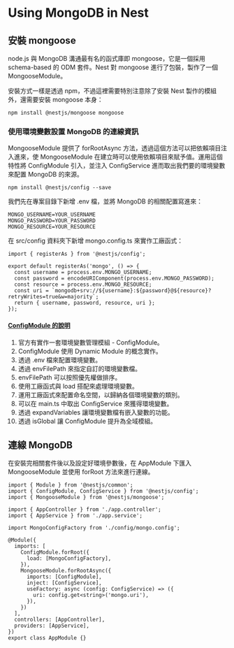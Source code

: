 # Using MongoDB in Nest
## 安裝 mongoose
node.js 與 MongoDB 溝通最有名的函式庫即 mongoose，它是一個採用 schema-based 的 ODM 套件。Nest 對 mongoose 進行了包裝，製作了一個 MongooseModule。

安裝方式一樣是透過 npm，不過這裡需要特別注意除了安裝 Nest 製作的模組外，還需要安裝 mongoose 本身：

```shell
npm install @nestjs/mongoose mongoose
```
### 使用環境變數設置 MongoDB 的連線資訊
MongooseModule 提供了 forRootAsync 方法，透過這個方法可以把依賴項目注入進來，使 MongooseModule 在建立時可以使用依賴項目來賦予值。運用這個特性將 ConfigModule 引入，並注入 ConfigService 進而取出我們要的環境變數來配置 MongoDB 的來源。
```shell
npm install @nestjs/config --save
```
我們先在專案目錄下新增 .env 檔，並將 MongoDB 的相關配置寫進來：
```env=
MONGO_USERNAME=YOUR_USERNAME
MONGO_PASSWORD=YOUR_PASSWORD
MONGO_RESOURCE=YOUR_RESOURCE
```
在 src/config 資料夾下新增 mongo.config.ts 來實作工廠函式：
```typescript=
import { registerAs } from '@nestjs/config';

export default registerAs('mongo', () => {
  const username = process.env.MONGO_USERNAME;
  const password = encodeURIComponent(process.env.MONGO_PASSWORD);
  const resource = process.env.MONGO_RESOURCE;
  const uri = `mongodb+srv://${username}:${password}@${resource}?retryWrites=true&w=majority`;
  return { username, password, resource, uri };
});
```
#### [ConfigModule 的說明](https://ithelp.ithome.com.tw/articles/10275664)
1. 官方有實作一套環境變數管理模組 - ConfigModule。
2. ConfigModule 使用 Dynamic Module 的概念實作。
3. 透過 .env 檔來配置環境變數。
4. 透過 envFilePath 來指定自訂的環境變數檔。
4. envFilePath 可以按照優先權做排序。
5. 使用工廠函式與 load 搭配來處理環境變數。
7. 運用工廠函式來配置命名空間，以歸納各個環境變數的類別。
8. 可以在 main.ts 中取出 ConfigService 來獲得環境變數。
9. 透過 expandVariables 讓環境變數檔有嵌入變數的功能。
10. 透過 isGlobal 讓 ConfigModule 提升為全域模組。
## 連線 MongoDB
在安裝完相關套件後以及設定好環境參數後，在 AppModule 下匯入 MongooseModule 並使用 forRoot 方法來進行連線。
```typescript=
import { Module } from '@nestjs/common';
import { ConfigModule, ConfigService } from '@nestjs/config';
import { MongooseModule } from '@nestjs/mongoose';

import { AppController } from './app.controller';
import { AppService } from './app.service';

import MongoConfigFactory from './config/mongo.config';

@Module({
  imports: [
    ConfigModule.forRoot({
      load: [MongoConfigFactory],
    }),
    MongooseModule.forRootAsync({
      imports: [ConfigModule],
      inject: [ConfigService],
      useFactory: async (config: ConfigService) => ({
        uri: config.get<string>('mongo.uri'),
      }),
    })
  ],
  controllers: [AppController],
  providers: [AppService],
})
export class AppModule {}
```
